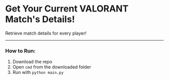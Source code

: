 # Get Your Current VALORANT Match's Details!

Retrieve match details for every player!

---

### How to Run:
1) Download the repo
2) Open `cmd` from the downloaded folder
3) Run with `python main.py`
